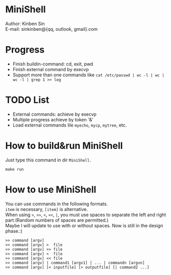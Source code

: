 # MiniShell
Author: Kinben Sin   
E-mail: sinkinben@{qq, outlook, gmail}.com  

# Progress
* Finish buildin-command: cd, exit, pwd
* Finish external command by execvp
* Support more than one commands like `cat /etc/passwd | wc -l | wc | wc -l | grep 1 >> log`

# TODO List
* External commands: achieve by execvp
* Multiple progress achieve by token '&'
* Load external commands lile `myecho`, `mycp`, `mytree`, etc.

# How to build&run MiniShell
Just type this command in dir `MiniShell`.
```
make run
```

# How to use MiniShell
You can use commands in the following formats.  
`item` is necessary, `[item]` is alternative.  
When using `>`, `>>`, `<`, `<<`, `|`, you must use spaces to separate the left and right part.(Random numbers of spaces are permitted.)  
Maybe I will update to use with or without spaces. 
Now is still in the design phase.:)
```
>> command [argv]
>> command [argv] >  file
>> command [argv] >> file
>> command [argv] <  file
>> command [argv] << file
>> command [argv] | command1 [argv1] | ... | commandn [argvn]
>> command [argv] [< inputfile] [> outputfile] [| command2 ...]
```